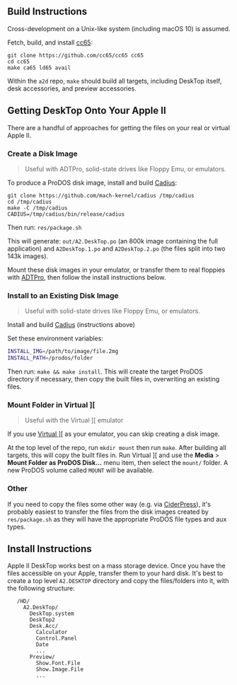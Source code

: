 ## Build Instructions

Cross-development on a Unix-like system (including macOS 10) is assumed.

Fetch, build, and install [cc65](http://cc65.github.io/cc65/):

```
git clone https://github.com/cc65/cc65 cc65
cd cc65
make ca65 ld65 avail
```

Within the `a2d` repo, `make` should build all targets, including DeskTop itself, desk accessories, and preview accessories.

## Getting DeskTop Onto Your Apple II

There are a handful of approaches for getting the files on your real or virtual Apple II.

### Create a Disk Image

> Useful with ADTPro, solid-state drives like Floppy Emu, or emulators.

To produce a ProDOS disk image, install and build [Cadius](https://github.com/mach-kernel/cadius):

```
git clone https://github.com/mach-kernel/cadius /tmp/cadius
cd /tmp/cadius
make -C /tmp/cadius
CADIUS=/tmp/cadius/bin/release/cadius
```

Then run: `res/package.sh`

This will generate: `out/A2.DeskTop.po` (an 800k image containing the full application) and `A2DeskTop.1.po` and `A2DeskTop.2.po` (the files split into two 143k images).

Mount these disk images in your emulator, or transfer them to real floppies with [ADTPro](http://adtpro.com/), then follow the install instructions below.

### Install to an Existing Disk Image

> Useful with solid-state drives like Floppy Emu, or emulators.

Install and build [Cadius](https://github.com/mach-kernel/cadius) (instructions above)

Set these environment variables:

```sh
INSTALL_IMG=/path/to/image/file.2mg
INSTALL_PATH=/prodos/folder
```

Then run: `make && make install`. This will create the target ProDOS directory if necessary, then copy the built files in, overwriting an existing files.

### Mount Folder in Virtual ]\[

> Useful with the Virtual ]\[ emulator

If you use [Virtual \]\[](http://www.virtualii.com/) as your emulator, you can skip creating a disk image.

At the top level of the repo, run `mkdir mount` then run `make`. After building all targets, this will copy the built files in. Run Virtual ]\[ and use the **Media** > **Mount Folder as ProDOS Disk...** menu item, then select the `mount/` folder. A new ProDOS volume called `MOUNT` will be available.

### Other

If you need to copy the files some other way (e.g. via [CiderPress](http://a2ciderpress.com/)), it's probably easiest to transfer the files from the disk images created by `res/package.sh` as they will have the appropriate ProDOS file types and aux types.

## Install Instructions

Apple II DeskTop works best on a mass storage device. Once you have the files accessible on your Apple, transfer them to your hard disk. It's best to create a top level `A2.DESKTOP` directory and copy the files/folders into it, with the following structure:

```
   /HD/
     A2.DeskTop/
       DeskTop.system
       DeskTop2
       Desk.Acc/
         Calculator
         Control.Panel
         Date
         ...
       Preview/
         Show.Font.File
         Show.Image.File
         ...
```
